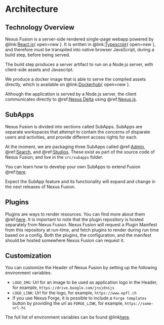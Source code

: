 # Architecture

## Technology Overview

Nexus Fusion is a server-side rendered single-page webapp powered by @link:[React.js](https://react.dev){ open=new }.
It is written in @link:[Typescript](https://www.typescriptlang.org/){ open=new }, and therefore must be transpiled
into native browser JavaScript, during a build step, before being served.

The build step produces a server artifact to run on a Node.js server, with client-side assets and Javascript.

We produce a docker image that is able to serve the compiled assets directly, which is available on
@link:[Dockerhub](https://hub.docker.com/repository/docker/bluebrain/nexus-web){ open=new }.

Although the application is served by a Node.js server, the client communicates directly to
@ref:[Nexus Delta](../delta/index.md) using @ref:[Nexus.js](../utilities/index.md#nexus-js).

## SubApps

Nexus Fusion is divided into sections called SubApps. SubApps are separate workspaces that attempt to contain the
concerns of disparate users and activities, and provide different access rights for each.

At the moment, we are packaging three SubApps called @ref:[Admin](admin.md), @ref:[Search](search.md), and @ref:[Studios](studio.md). These exist
as part of the source code of Nexus Fusion, and live in the `src/subapps` folder.

You can learn how to develop your own SubApps to extend Fusion @ref:[here](add-your-own-app.md).

Expect the SubApp feature and its functionality will expand and change in the next releases of Nexus Fusion.

## Plugins

Plugins are ways to render resources. You can find more about them @ref:[here](plugins.md). It is important to note
that the plugin repository is hosted separately from Nexus Fusion. Nexus Fusion will request a Plugin Manifest from
this repository at run-time, and fetch plugins to render during run time based on a config. Both the plugins, the
configuration, and the manifest should be hosted somewhere Nexus Fusion can request it.

## Customization

You can customize the Header of Nexus Fusion by setting up the following environment variables:

- `LOGO_IMG`: Url for an image to be used as application logo in the Header, for example, `https://drive.boogle.com/jnsjdnsjs`
- `LOGO_LINK`: Url for the logo, for example, `https://www.epfl.ch`
- If you use Nexus Forge, it is possible to include a `Forge templates` button by providing the url as `FORGE_LINK`, for example, `https://some-url.hi`

The full list of environment variables can be found @link[here](https://github.com/BlueBrain/nexus-web/blob/main/README.md#env-variables-list).
